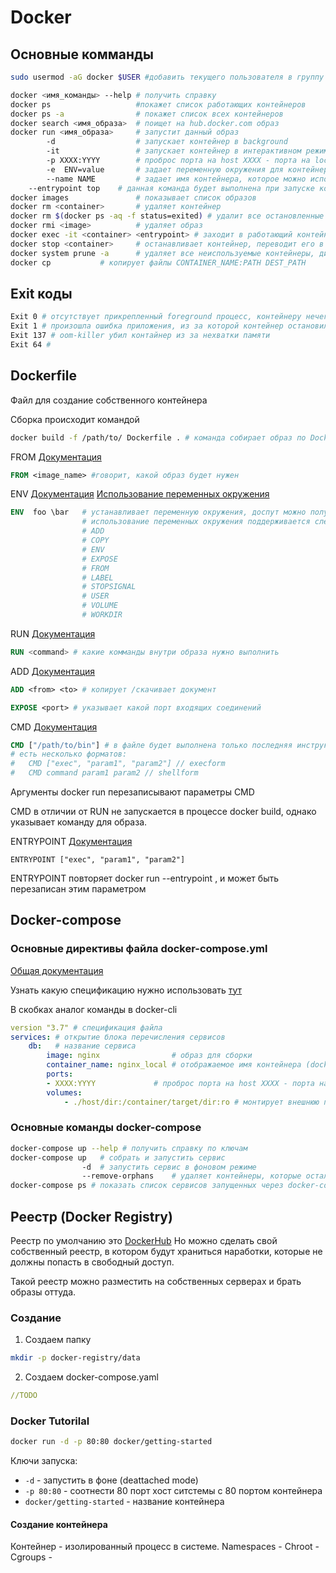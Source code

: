 # Docker

## Основные комманды

 ```bash
sudo usermod -aG docker $USER #добавить текущего пользователя в группу docker
 ```

```bash
docker <имя_команды> --help # получить справку
docker ps 					#покажет список работающих контейнеров
docker ps -a 				# покажет список всех контейнеров
docker search <имя_образа> 	# поищет на hub.docker.com образ
docker run <имя_образа> 	# запустит данный образ
		-d 					# запускает контейнер в background
		-it					# запускает контейнер в интерактивном режиме, но нужно указать ENTRYPOINT данного контейнера, например /bin/sh
		-p XXXX:YYYY		# проброс порта на host XXXX - порта на localhost YYYY - порт контейнера
		-e	ENV=value   	# задает переменную окружения для контейнера
		--name NAME			# задает имя контейнера, которое можно использовать вместо хэша
	--entrypoint top 	# данная команда будет выполнена при запуске контейнера
docker images 				# показывает список образов
docker rm <container>  		# удаляет контейнер
docker rm $(docker ps -aq -f status=exited) # удалит все остановленные контейнеры
docker rmi <image>			# удаляет образ
docker exec -it <container> <entrypoint> # заходит в работающий контейнер и запускает entrypoint
docker stop <container> 	# останавливает контейнер, переводит его в status=exited
docker system prune -a 		# удаляет все неиспользуемые контейнеры, директории, сети и образы
docker cp 			# копирует файлы CONTAINER_NAME:PATH DEST_PATH
```

## Exit коды

```bash
Exit 0 # отсутствует прикрепленный foreground процесс, контейнеру нечего делать
Exit 1 # произошла ошибка приложения, из за которой контейнер остановился (нужно смотреть внутрь контейнера)
Exit 137 # oom-killer убил контайнер из за нехватки памяти
Exit 64 #
```



## Dockerfile

Файл для создание собственного контейнера

Сборка происходит командой

```bash
docker build -f /path/to/ Dockerfile . # команда собирает образ по Dockerfile из указанной директории 
```



FROM  [Документация](https://docs.docker.com/engine/reference/builder/#from)

```dockerfile
FROM <image_name> #говорит, какой образ будет нужен
```
ENV  [Документация](https://docs.docker.com/engine/reference/builder/#environment-replacement) [Использование переменных окружения](https://docs.docker.com/engine/reference/builder/#env)

```dockerfile
ENV  foo \bar	# устанавливает переменную окружения, доспут можно получить - ${foo},
				# использование переменных окружения поддерживается следующими инструкциями: 
                # ADD
                # COPY
                # ENV
                # EXPOSE
                # FROM
                # LABEL
                # STOPSIGNAL
                # USER
                # VOLUME
                # WORKDIR
```
RUN [Документация](https://docs.docker.com/engine/reference/builder/#run)
```dockerfile
RUN <command> # какие комманды внутри образа нужно выполнить
```

ADD [Документация](https://docs.docker.com/engine/reference/builder/#add)

 ```dockerfile
ADD <from> <to> # копирует /скачивает документ 
 ```
```dockerfile
EXPOSE <port> # указывает какой порт входящих соединений
```

CMD [Документация](#https://docs.docker.com/engine/reference/builder/#cmd)

```DOckerfile
CMD ["/path/to/bin"] # в файле будет выполнена только последняя инструкция CMD
# есть несколько форматов: 
#	CMD ["exec", "param1", "param2"] // execform
#	CMD command param1 param2 // shellform
```

Аргументы docker run перезаписывают параметры CMD

CMD  в отличии от RUN не запускается в процессе docker build, однако указывает команду для образа.

ENTRYPOINT [Документация](#https://docs.docker.com/engine/reference/builder/#entrypoint)

```docker
ENTRYPOINT ["exec", "param1", "param2"]
```

ENTRYPOINT повторяет docker run --entrypoint , и может быть перезаписан этим параметром

## Docker-compose

### Основные директивы файла docker-compose.yml

[Общая документация](https://docs.docker.com/compose/compose-file/#service-configuration-reference)

Узнать какую спецификацию нужно использовать [тут](https://docs.docker.com/compose/compose-file/)

В скобках аналог команды в docker-cli

```yaml
version "3.7" # спецификация файла
services: # открытие блока перечисления сервисов
	db:	  # название сервиса
		image: nginx				# образ для сборки
		container_name: nginx_local # отображаемое имя контейнера (docker run --name nginx_local)
		ports:
		- XXXX:YYYY				# проброс порта на host XXXX - порта на localhost YYYY - порт контейнера (docker run -p XXXX:YYYY)
		volumes:
			- ./host/dir:/container/target/dir:ro # монтирует внешнюю папку/файл и устанавливает режим :ro - read-only :rw - read-write
```



### Основные команды docker-compose

```bash
docker-compose up --help # получить справку по ключам
docker-compose up 	# собрать и запустить сервис
				-d 	# запустить сервис в фоновом режиме
				--remove-orphans	# удаляет контейнеры, которые остались, но не описаны в docker-compose.yml
docker-compose ps # показать список сервисов запущенных через docker-compose
```

## Реестр (Docker Registry)

Реестр по умолчанию это [DockerHub](https://hub.docker.com)
Но можно сделать свой собственный реестр, в котором будут храниться наработки, которые не должны попасть в свободный доступ.

Такой реестр можно разместить на собственных серверах и брать образы оттуда.

### Создание

1. Создаем папку 
```bash
mkdir -p docker-registry/data
```
2. Создаем docker-compose.yaml
```yaml
//TODO
```
### Docker Tutorilal
```bash
docker run -d -p 80:80 docker/getting-started
```

Ключи запуска:
- `-d` - запустить в фоне (deattached mode)
- `-p 80:80` - соотнести 80 порт хост ситстемы с 80 портом контейнера
- `docker/getting-started` - название контейнера

#### Создание контейнера

Контейнер - изолированный процесс в системе.
Namespaces - 
Chroot - 
Cgroups - 

